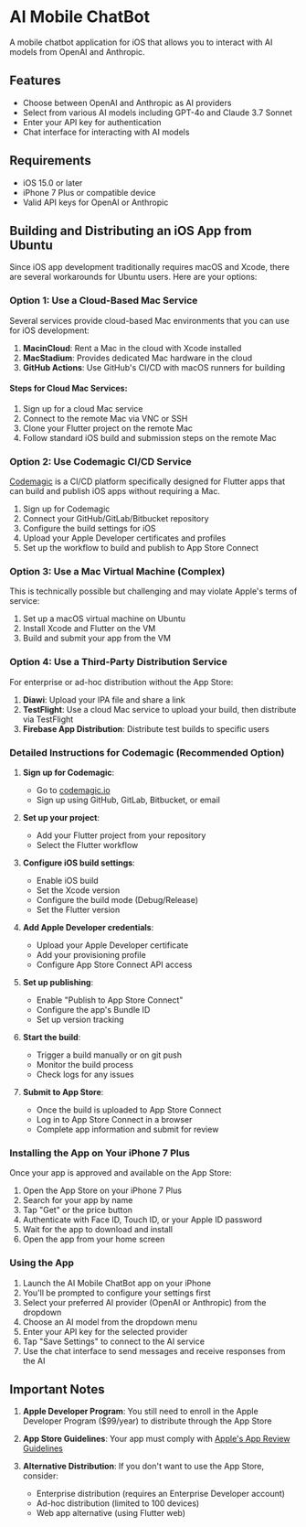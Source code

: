 # AI Mobile ChatBot

A mobile chatbot application for iOS that allows you to interact with AI models from OpenAI and Anthropic.

## Features

- Choose between OpenAI and Anthropic as AI providers
- Select from various AI models including GPT-4o and Claude 3.7 Sonnet
- Enter your API key for authentication
- Chat interface for interacting with AI models

## Requirements

- iOS 15.0 or later
- iPhone 7 Plus or compatible device
- Valid API keys for OpenAI or Anthropic

## Building and Distributing an iOS App from Ubuntu

Since iOS app development traditionally requires macOS and Xcode, there are several workarounds for Ubuntu users. Here are your options:

### Option 1: Use a Cloud-Based Mac Service

Several services provide cloud-based Mac environments that you can use for iOS development:

1. **MacinCloud**: Rent a Mac in the cloud with Xcode installed
2. **MacStadium**: Provides dedicated Mac hardware in the cloud
3. **GitHub Actions**: Use GitHub's CI/CD with macOS runners for building

#### Steps for Cloud Mac Services:

1. Sign up for a cloud Mac service
2. Connect to the remote Mac via VNC or SSH
3. Clone your Flutter project on the remote Mac
4. Follow standard iOS build and submission steps on the remote Mac

### Option 2: Use Codemagic CI/CD Service

[Codemagic](https://codemagic.io/) is a CI/CD platform specifically designed for Flutter apps that can build and publish iOS apps without requiring a Mac.

1. Sign up for Codemagic
2. Connect your GitHub/GitLab/Bitbucket repository
3. Configure the build settings for iOS
4. Upload your Apple Developer certificates and profiles
5. Set up the workflow to build and publish to App Store Connect

### Option 3: Use a Mac Virtual Machine (Complex)

This is technically possible but challenging and may violate Apple's terms of service:

1. Set up a macOS virtual machine on Ubuntu
2. Install Xcode and Flutter on the VM
3. Build and submit your app from the VM

### Option 4: Use a Third-Party Distribution Service

For enterprise or ad-hoc distribution without the App Store:

1. **Diawi**: Upload your IPA file and share a link
2. **TestFlight**: Use a cloud Mac service to upload your build, then distribute via TestFlight
3. **Firebase App Distribution**: Distribute test builds to specific users

### Detailed Instructions for Codemagic (Recommended Option)

1. **Sign up for Codemagic**:
   - Go to [codemagic.io](https://codemagic.io/)
   - Sign up using GitHub, GitLab, Bitbucket, or email

2. **Set up your project**:
   - Add your Flutter project from your repository
   - Select the Flutter workflow

3. **Configure iOS build settings**:
   - Enable iOS build
   - Set the Xcode version
   - Configure the build mode (Debug/Release)
   - Set the Flutter version

4. **Add Apple Developer credentials**:
   - Upload your Apple Developer certificate
   - Add your provisioning profile
   - Configure App Store Connect API access

5. **Set up publishing**:
   - Enable "Publish to App Store Connect"
   - Configure the app's Bundle ID
   - Set up version tracking

6. **Start the build**:
   - Trigger a build manually or on git push
   - Monitor the build process
   - Check logs for any issues

7. **Submit to App Store**:
   - Once the build is uploaded to App Store Connect
   - Log in to App Store Connect in a browser
   - Complete app information and submit for review

### Installing the App on Your iPhone 7 Plus

Once your app is approved and available on the App Store:

1. Open the App Store on your iPhone 7 Plus
2. Search for your app by name
3. Tap "Get" or the price button
4. Authenticate with Face ID, Touch ID, or your Apple ID password
5. Wait for the app to download and install
6. Open the app from your home screen

### Using the App

1. Launch the AI Mobile ChatBot app on your iPhone
2. You'll be prompted to configure your settings first
3. Select your preferred AI provider (OpenAI or Anthropic) from the dropdown
4. Choose an AI model from the dropdown menu
5. Enter your API key for the selected provider
6. Tap "Save Settings" to connect to the AI service
7. Use the chat interface to send messages and receive responses from the AI

## Important Notes

1. **Apple Developer Program**: You still need to enroll in the Apple Developer Program ($99/year) to distribute through the App Store

2. **App Store Guidelines**: Your app must comply with [Apple's App Review Guidelines](https://developer.apple.com/app-store/review/guidelines/)

3. **Alternative Distribution**: If you don't want to use the App Store, consider:
   - Enterprise distribution (requires an Enterprise Developer account)
   - Ad-hoc distribution (limited to 100 devices)
   - Web app alternative (using Flutter web)
